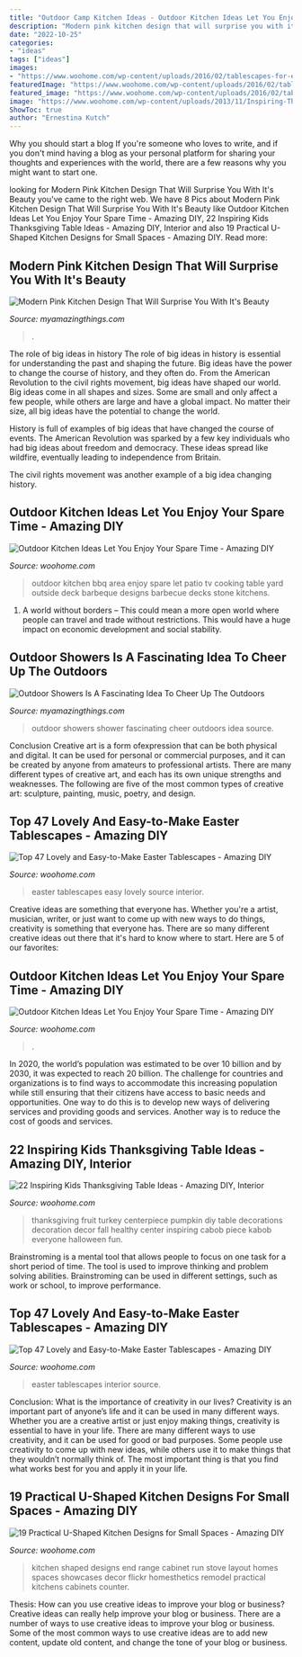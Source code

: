 ```yaml
---
title: "Outdoor Camp Kitchen Ideas - Outdoor Kitchen Ideas Let You Enjoy Your Spare Time"
description: "Modern pink kitchen design that will surprise you with it&#039;s beauty"
date: "2022-10-25"
categories:
- "ideas"
tags: ["ideas"]
images:
- "https://www.woohome.com/wp-content/uploads/2016/02/tablescapes-for-easter-45.jpg"
featuredImage: "https://www.woohome.com/wp-content/uploads/2016/02/tablescapes-for-easter-09.jpg"
featured_image: "https://www.woohome.com/wp-content/uploads/2016/02/tablescapes-for-easter-45.jpg"
image: "https://www.woohome.com/wp-content/uploads/2013/11/Inspiring-Thanksgiving-Kids-Tables-4.jpg"
ShowToc: true
author: "Ernestina Kutch"
---
```



Why you should start a blog
If you're someone who loves to write, and if you don't mind having a blog as your personal platform for sharing your thoughts and experiences with the world, there are a few reasons why you might want to start one.

	

		
looking for Modern Pink Kitchen Design That Will Surprise You With It&#039;s Beauty you've came to the right web. We have 8 Pics about Modern Pink Kitchen Design That Will Surprise You With It&#039;s Beauty like Outdoor Kitchen Ideas Let You Enjoy Your Spare Time - Amazing DIY, 22 Inspiring Kids Thanksgiving Table Ideas - Amazing DIY, Interior and also 19 Practical U-Shaped Kitchen Designs for Small Spaces - Amazing DIY. Read more:
		
    
## Modern Pink Kitchen Design That Will Surprise You With It&#039;s Beauty

<img loading=lazy src="https://myamazingthings.com/wp-content/uploads/2017/05/b869d3e16cd40467f23a3732b623c322.jpg" onerror="this.onerror=null;this.src='https://tse1.mm.bing.net/th?id=OIP.uGnT4WzUBGfyOjcytiPDIgHaKA&amp;pid=15.1';" alt="Modern Pink Kitchen Design That Will Surprise You With It&#039;s Beauty">

_Source: myamazingthings.com_

>. 

	

The role of big ideas in history
The role of big ideas in history is essential for understanding the past and shaping the future. Big ideas have the power to change the course of history, and they often do. From the American Revolution to the civil rights movement, big ideas have shaped our world.
Big ideas come in all shapes and sizes. Some are small and only affect a few people, while others are large and have a global impact. No matter their size, all big ideas have the potential to change the world.

History is full of examples of big ideas that have changed the course of events. The American Revolution was sparked by a few key individuals who had big ideas about freedom and democracy. These ideas spread like wildfire, eventually leading to independence from Britain.

The civil rights movement was another example of a big idea changing history.

    
## Outdoor Kitchen Ideas Let You Enjoy Your Spare Time - Amazing DIY

<img loading=lazy src="http://www.woohome.com/wp-content/uploads/2014/02/outdoor-kitchen-15.jpg" onerror="this.onerror=null;this.src='https://tse2.mm.bing.net/th?id=OIP.aBX0IHzMpmdlZpbli8pgXgHaJ4&amp;pid=15.1';" alt="Outdoor Kitchen Ideas Let You Enjoy Your Spare Time - Amazing DIY">

_Source: woohome.com_

>outdoor kitchen bbq area enjoy spare let patio tv cooking table yard outside deck barbeque designs barbecue decks stone kitchens. 

	

1. A world without borders – This could mean a more open world where people can travel and trade without restrictions. This would have a huge impact on economic development and social stability. 

    
## Outdoor Showers Is A Fascinating Idea To Cheer Up The Outdoors

<img loading=lazy src="http://myamazingthings.com/wp-content/uploads/2017/06/outdoor-shower-2.jpg" onerror="this.onerror=null;this.src='https://tse2.mm.bing.net/th?id=OIP.fT2hJ4CIlciRRf8dTH_wMgHaLJ&amp;pid=15.1';" alt="Outdoor Showers Is A Fascinating Idea To Cheer Up The Outdoors">

_Source: myamazingthings.com_

>outdoor showers shower fascinating cheer outdoors idea source. 

	

Conclusion
Creative art is a form ofexpression that can be both physical and digital. It can be used for personal or commercial purposes, and it can be created by anyone from amateurs to professional artists. There are many different types of creative art, and each has its own unique strengths and weaknesses. The following are five of the most common types of creative art: sculpture, painting, music, poetry, and design.

    
## Top 47 Lovely And Easy-to-Make Easter Tablescapes - Amazing DIY

<img loading=lazy src="https://www.woohome.com/wp-content/uploads/2016/02/tablescapes-for-easter-09.jpg" onerror="this.onerror=null;this.src='https://tse2.mm.bing.net/th?id=OIP.UD3yFmKND7j-Pc8wAVdu6AHaK3&amp;pid=15.1';" alt="Top 47 Lovely and Easy-to-Make Easter Tablescapes - Amazing DIY">

_Source: woohome.com_

>easter tablescapes easy lovely source interior. 

	

Creative ideas are something that everyone has. Whether you're a artist, musician, writer, or just want to come up with new ways to do things, creativity is something that everyone has. There are so many different creative ideas out there that it's hard to know where to start. Here are 5 of our favorites: 

    
## Outdoor Kitchen Ideas Let You Enjoy Your Spare Time - Amazing DIY

<img loading=lazy src="https://www.woohome.com/wp-content/uploads/2014/02/outdoor-kitchen-9.jpg" onerror="this.onerror=null;this.src='https://tse4.mm.bing.net/th?id=OIP.tFdWilu2fD_osa0H4TcVvQHaHa&amp;pid=15.1';" alt="Outdoor Kitchen Ideas Let You Enjoy Your Spare Time - Amazing DIY">

_Source: woohome.com_

>. 

	

In 2020, the world’s population was estimated to be over 10 billion and by 2030, it was expected to reach 20 billion. The challenge for countries and organizations is to find ways to accommodate this increasing population while still ensuring that their citizens have access to basic needs and opportunities. One way to do this is to develop new ways of delivering services and providing goods and services. Another way is to reduce the cost of goods and services.

    
## 22 Inspiring Kids Thanksgiving Table Ideas - Amazing DIY, Interior

<img loading=lazy src="https://www.woohome.com/wp-content/uploads/2013/11/Inspiring-Thanksgiving-Kids-Tables-4.jpg" onerror="this.onerror=null;this.src='https://tse4.mm.bing.net/th?id=OIP.XKAGHeiCcGiwmYp466UrmgHaLK&amp;pid=15.1';" alt="22 Inspiring Kids Thanksgiving Table Ideas - Amazing DIY, Interior">

_Source: woohome.com_

>thanksgiving fruit turkey centerpiece pumpkin diy table decorations decoration decor fall healthy center inspiring cabob piece kabob everyone halloween fun. 

	

Brainstroming is a mental tool that allows people to focus on one task for a short period of time. The tool is used to improve thinking and problem solving abilities. Brainstroming can be used in different settings, such as work or school, to improve performance.

    
## Top 47 Lovely And Easy-to-Make Easter Tablescapes - Amazing DIY

<img loading=lazy src="https://www.woohome.com/wp-content/uploads/2016/02/tablescapes-for-easter-45.jpg" onerror="this.onerror=null;this.src='https://tse1.mm.bing.net/th?id=OIP.kHdBhbuTTL7PJe3klqTRrgHaLw&amp;pid=15.1';" alt="Top 47 Lovely and Easy-to-Make Easter Tablescapes - Amazing DIY">

_Source: woohome.com_

>easter tablescapes interior source. 

	

Conclusion: What is the importance of creativity in our lives?
Creativity is an important part of anyone’s life and it can be used in many different ways. Whether you are a creative artist or just enjoy making things, creativity is essential to have in your life. There are many different ways to use creativity, and it can be used for good or bad purposes. Some people use creativity to come up with new ideas, while others use it to make things that they wouldn’t normally think of. The most important thing is that you find what works best for you and apply it in your life.

    
## 19 Practical U-Shaped Kitchen Designs For Small Spaces - Amazing DIY

<img loading=lazy src="http://www.woohome.com/wp-content/uploads/2016/01/u-shaped-kitchen-18.jpg" onerror="this.onerror=null;this.src='https://tse2.mm.bing.net/th?id=OIP.QYkMI4_LsQuTfKKNokwYRQHaKj&amp;pid=15.1';" alt="19 Practical U-Shaped Kitchen Designs for Small Spaces - Amazing DIY">

_Source: woohome.com_

>kitchen shaped designs end range cabinet run stove layout homes spaces showcases decor flickr homesthetics remodel practical kitchens cabinets counter. 

	

Thesis: How can you use creative ideas to improve your blog or business?
Creative ideas can really help improve your blog or business. There are a number of ways to use creative ideas to improve your blog or business. Some of the most common ways to use creative ideas are to add new content, update old content, and change the tone of your blog or business.

